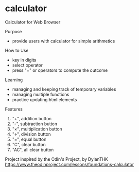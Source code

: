 # calculator
Calculator for Web Browser

Purpose
- provide users with calculator for simple arithmetics

How to Use
- key in digits
- select operator
- press "=" or operators to compute the outcome

Learning
- managing and keeping track of temporary variables
- managing multiple functions
- practice updating html elements

Features
1. "+", addition button
2. "-", subtraction button
3. "×", multiplication button
4. "÷", division button
5. "=", equal button
6. "C", clear button
7. "AC", all clear button

Project inspired by the Odin's Project, by DylanTHK
https://www.theodinproject.com/lessons/foundations-calculator
